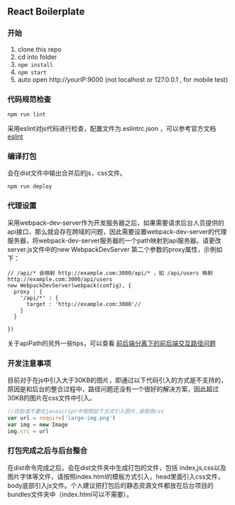 ## React Boilerplate

### 开始

1. clone this repo
2. cd into folder
3. `npm install`
4. `npm start`
5. auto open http://yourIP:9000 (not localhost or 127.0.0.1 , for mobile test)

### 代码规范检查
```
npm run lint
```
采用eslint对js代码进行检查，配置文件为.eslintrc.json ，可以参考官方文档[eslint](http://eslint.org/)

### 编译打包
会在dist文件中输出合并后的js，css文件。
```
npm run deploy
```


### 代理设置
采用webpack-dev-server作为开发服务器之后，如果需要请求后台人员提供的api接口，那么就会存在跨域的问题，因此需要设置webpack-dev-server的代理服务器，将webpack-dev-server服务器的一个path映射到api服务器。请更改server.js文件中的new WebpackDevServer 第二个参数的proxy属性，示例如下：
```
// /api/* 会映射 http://example.com:3000/api/* ，如 /api/users 映射 http://example.com:3000/api/users
new WebpackDevServer(webpack(config), {
  proxy : {
    '/api/*' : {
      target : 'http://example.com:3000'// 
    }
  }
  
})
```
关于apiPath的另外一些tips，可以查看 [前后端分离下的前后端交互路径问题](https://github.com/mingzepeng/react-boilerplate/blob/master/doc/apiPath.md)



### 开发注意事项
目前对于在js中引入大于30KB的图片，即通过以下代码引入的方式是不支持的，原因是和后台的整合过程中，路径问题还没有一个很好的解决方案，因此超过30KB的图片在css文件中引入。
```javascript
//目前请不要在javascript中按照如下方式引入图片,请使用css
var url = require('large-img.png')
var img = new Image
img.src = url
```

### 打包完成之后与后台整合
在dist命令完成之后，会在dist文件夹中生成打包的文件，包括 index,js,css以及图片字体等文件，请按照index.html的模板方式引入，head里面引入css文件，body底部引入js文件。个人建议把打包后的静态资源文件都放在后台项目的bundles文件夹中（index.html可以不需要）。